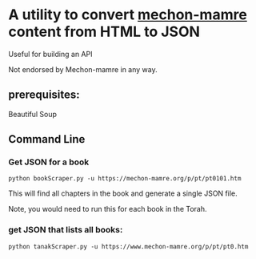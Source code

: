 # A utility to convert [mechon-mamre](https://www.mechon-mamre.org/p/pt/pt0.htm) content from HTML to JSON

Useful for building an API

Not endorsed by Mechon-mamre in any way.

## prerequisites:
Beautiful Soup

## Command Line
### Get JSON for a book
```python bookScraper.py -u https://mechon-mamre.org/p/pt/pt0101.htm```

This will find all chapters in the book and generate a single JSON file. 

Note, you would need to run this for each book in the Torah. 

### get JSON that lists all books:
```python tanakScraper.py -u https://www.mechon-mamre.org/p/pt/pt0.htm```
